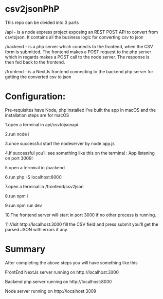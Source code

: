 # csv2jsonPhP

This repo can be divided into 3 parts

/api - is a node express project exposing an REST POST API to convert from csvtojson. It contains all the business logic for converting csv to json

/backend - is a php server which connects to the frontend, when the CSV form is submitted. The frontend makes a POST request to the php server which in regards makes a POST call to the node server. The response is then fed back to the frontend.

/frontend - is a NextJs frontend connecting to the backend php server for getting the converted csv to json

# Configuration:

Pre-requisites have Node, php installed
I've built the app in macOS and the installation steps are for macOS

1.open a terminal in api/csvtojsonapi

2.run node i

3.once successful start the nodeserver by node app.js

4.If successful you'll see something like this on the terminal : App listening on port 3009!


5.open a terminal in /backend 

6.run php -S localhost:8000


7.open a terminal in /frontend/csv2json

8.run npm i

9.run npm run dev

10.The frontend server will start in port 3000 if no other process is running.

11.Visit http://localhost:3000 fill the CSV field and press submit you'll get the parsed JSON with errors if any.

# Summary

After completing the above steps you will have something like this

FrontEnd NextJs server running on http://localhost:3000

Backend php server running on http://localhost:8000

Node server running on http://localhost:3009

